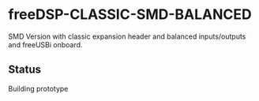# freeDSP-CLASSIC-SMD-BALANCED 
SMD Version with classic expansion header and balanced inputs/outputs and freeUSBi onboard.

## Status
Building prototype

